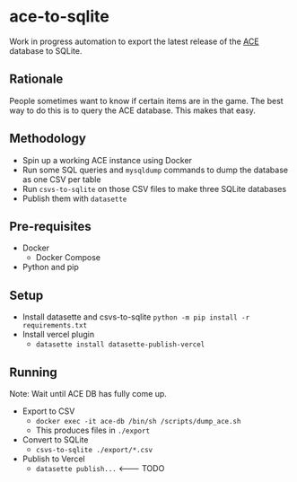 # ace-to-sqlite

Work in progress automation to export the latest release of the [ACE](https://github.com/acemulator/ace) database to SQLite.

## Rationale

People sometimes want to know if certain items are in the game.
The best way to do this is to query the ACE database.
This makes that easy.

## Methodology

- Spin up a working ACE instance using Docker
- Run some SQL queries and `mysqldump` commands to dump the database as one CSV per table
- Run `csvs-to-sqlite` on those CSV files to make three SQLite databases
- Publish them with `datasette`

## Pre-requisites

- Docker
  - Docker Compose
- Python and pip

## Setup

- Install datasette and csvs-to-sqlite
  `python -m pip install -r requirements.txt`
- Install vercel plugin
  - `datasette install datasette-publish-vercel`

## Running

Note: Wait until ACE DB has fully come up.

- Export to CSV
  - `docker exec -it ace-db /bin/sh /scripts/dump_ace.sh`
  - This produces files in `./export`
- Convert to SQLite
  - `csvs-to-sqlite ./export/*.csv`
- Publish to Vercel
  - `datasette publish...` <--- TODO
